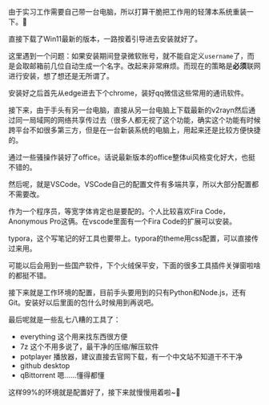 由于实习工作需要自己带一台电脑，所以打算干脆把工作用的轻薄本系统重装一下。:thinking:

直接下载了Win11最新的版本，一路按着引导进去安装就好了。

这里遇到一个问题：如果安装期间登录微软账号，就不能自定义`username`了，而是会取邮箱前几位自动生成一个名字。改起来非常麻烦。而现在的策略是**必须**联网进行安装，想了想还是无所谓了。

安装好之后首先从edge进去下个chrome，装好qq微信这些常用的通讯软件。

接下来，由于手头有另一台电脑，直接从另一台电脑上下载最新的v2rayn然后通过同一局域网的网络共享传过去（很多人都无视了这个功能，确实这个功能有时候跨平台不如很多第三方，但是在一台新装系统的电脑上，用起来还是比较方便快捷的。

通过一些骚操作装好了office。话说最新版本的office整体ui风格变化好大，也挺不错的。

然后呢，就是VSCode。VSCode自己的配置文件有多端共享，所以大部分配置都不需要改。

作为一个程序员，等宽字体肯定也是要配的。个人比较喜欢Fira Code，Anonymous Pro这俩。在vscode里面有一个Fira Code的扩展可以安装。

typora，这个写笔记的好工具也要带上。typora的theme用css配置，可以直接传过来用。

可能以后会用到一些国产软件，下个火绒保平安，下面的很多工具插件关弹窗啦啥的都挺不错。

接下来就是工作环境的配置，目前手头要用到的只有Python和Node.js，还有Git。安装好以后里面的包什么时候用到再说吧。

最后呢就是一些乱七八糟的工具了：

- everything 这个用来找东西很方便
- 7z 这个不用多说了，最干净的压缩/解压软件
- potplayer 播放器，建议直接去官网下载，有一个中文站不知道干不干净
- github desktop
- qBittorrent 嗯……懂得都懂

这样99%的环境就是配置好了，接下来就慢慢用着啦~:smiling_face_with_three_hearts:
